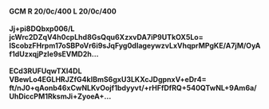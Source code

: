 #### GCM R 20/0c/400 L 20/0c/400
**Jj+pi8DQbxp006/L**<br/>**jcWrc2DZqV4h0cpLhd8GsQqu6XzxvDA7iP9UTkOX5Lo=**<br/>**lScobzFHrpm17oSBPoVr6i9sJqFyg0dIageywzvLxVhqprMPgKE/A7jM/OyAf1dUzxqjPzIe9sEVMD2h...**<br/><br/>
**ECd3RUFUqwTXl4DL**<br/>**VBewLo4EGLHRJZfG4kIBmS6gxU3LKXcJDgpnxV+eDr4=**<br/>**ft/nJ0+qAonb46xCwNLKvOojf1bdyyvt/+rHFfDfRQ+540QTwNL+9Am6a/UhDiccPM1RksmJi+ZyoeA+...**